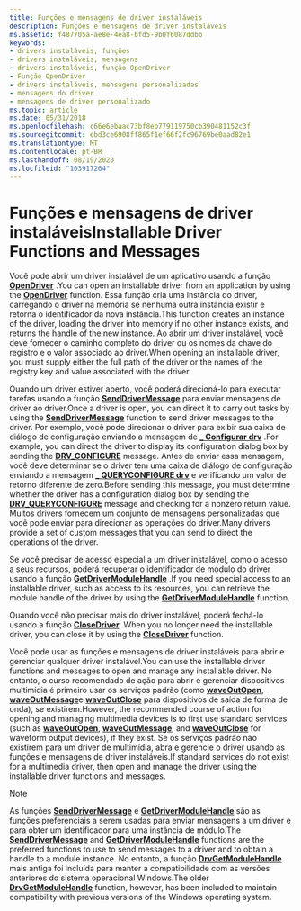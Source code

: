 ```yaml
---
title: Funções e mensagens de driver instaláveis
description: Funções e mensagens de driver instaláveis
ms.assetid: f487705a-ae8e-4ea8-bfd5-9b0f6087ddbb
keywords:
- drivers instaláveis, funções
- drivers instaláveis, mensagens
- drivers instaláveis, função OpenDriver
- Função OpenDriver
- drivers instaláveis, mensagens personalizadas
- mensagens do driver
- mensagens de driver personalizado
ms.topic: article
ms.date: 05/31/2018
ms.openlocfilehash: c66e6ebaac73bf8eb779119750cb390481152c3f
ms.sourcegitcommit: ebd3ce6908ff865f1ef66f2fc96769be0aad82e1
ms.translationtype: MT
ms.contentlocale: pt-BR
ms.lasthandoff: 08/19/2020
ms.locfileid: "103917264"
---
```

# <a name="installable-driver-functions-and-messages"></a><span data-ttu-id="49d04-110">Funções e mensagens de driver instaláveis</span><span class="sxs-lookup"><span data-stu-id="49d04-110">Installable Driver Functions and Messages</span></span>

<span data-ttu-id="49d04-111">Você pode abrir um driver instalável de um aplicativo usando a função [**OpenDriver**](/windows/win32/api/mmiscapi/nf-mmiscapi-opendriver) .</span><span class="sxs-lookup"><span data-stu-id="49d04-111">You can open an installable driver from an application by using the [**OpenDriver**](/windows/win32/api/mmiscapi/nf-mmiscapi-opendriver) function.</span></span> <span data-ttu-id="49d04-112">Essa função cria uma instância do driver, carregando o driver na memória se nenhuma outra instância existir e retorna o identificador da nova instância.</span><span class="sxs-lookup"><span data-stu-id="49d04-112">This function creates an instance of the driver, loading the driver into memory if no other instance exists, and returns the handle of the new instance.</span></span> <span data-ttu-id="49d04-113">Ao abrir um driver instalável, você deve fornecer o caminho completo do driver ou os nomes da chave do registro e o valor associado ao driver.</span><span class="sxs-lookup"><span data-stu-id="49d04-113">When opening an installable driver, you must supply either the full path of the driver or the names of the registry key and value associated with the driver.</span></span>

<span data-ttu-id="49d04-114">Quando um driver estiver aberto, você poderá direcioná-lo para executar tarefas usando a função [**SendDriverMessage**](/windows/win32/api/mmiscapi/nf-mmiscapi-senddrivermessage) para enviar mensagens de driver ao driver.</span><span class="sxs-lookup"><span data-stu-id="49d04-114">Once a driver is open, you can direct it to carry out tasks by using the [**SendDriverMessage**](/windows/win32/api/mmiscapi/nf-mmiscapi-senddrivermessage) function to send driver messages to the driver.</span></span> <span data-ttu-id="49d04-115">Por exemplo, você pode direcionar o driver para exibir sua caixa de diálogo de configuração enviando a mensagem de [**\_ Configurar drv**](drv-configure.md) .</span><span class="sxs-lookup"><span data-stu-id="49d04-115">For example, you can direct the driver to display its configuration dialog box by sending the [**DRV\_CONFIGURE**](drv-configure.md) message.</span></span> <span data-ttu-id="49d04-116">Antes de enviar essa mensagem, você deve determinar se o driver tem uma caixa de diálogo de configuração enviando a mensagem [**\_ QUERYCONFIGURE drv**](drv-queryconfigure.md) e verificando um valor de retorno diferente de zero.</span><span class="sxs-lookup"><span data-stu-id="49d04-116">Before sending this message, you must determine whether the driver has a configuration dialog box by sending the [**DRV\_QUERYCONFIGURE**](drv-queryconfigure.md) message and checking for a nonzero return value.</span></span> <span data-ttu-id="49d04-117">Muitos drivers fornecem um conjunto de mensagens personalizadas que você pode enviar para direcionar as operações do driver.</span><span class="sxs-lookup"><span data-stu-id="49d04-117">Many drivers provide a set of custom messages that you can send to direct the operations of the driver.</span></span>

<span data-ttu-id="49d04-118">Se você precisar de acesso especial a um driver instalável, como o acesso a seus recursos, poderá recuperar o identificador de módulo do driver usando a função [**GetDriverModuleHandle**](/windows/win32/api/mmiscapi/nf-mmiscapi-getdrivermodulehandle) .</span><span class="sxs-lookup"><span data-stu-id="49d04-118">If you need special access to an installable driver, such as access to its resources, you can retrieve the module handle of the driver by using the [**GetDriverModuleHandle**](/windows/win32/api/mmiscapi/nf-mmiscapi-getdrivermodulehandle) function.</span></span>

<span data-ttu-id="49d04-119">Quando você não precisar mais do driver instalável, poderá fechá-lo usando a função [**CloseDriver**](/windows/win32/api/mmiscapi/nf-mmiscapi-closedriver) .</span><span class="sxs-lookup"><span data-stu-id="49d04-119">When you no longer need the installable driver, you can close it by using the [**CloseDriver**](/windows/win32/api/mmiscapi/nf-mmiscapi-closedriver) function.</span></span>

<span data-ttu-id="49d04-120">Você pode usar as funções e mensagens de driver instaláveis para abrir e gerenciar qualquer driver instalável.</span><span class="sxs-lookup"><span data-stu-id="49d04-120">You can use the installable driver functions and messages to open and manage any installable driver.</span></span> <span data-ttu-id="49d04-121">No entanto, o curso recomendado de ação para abrir e gerenciar dispositivos multimídia é primeiro usar os serviços padrão (como [**waveOutOpen**](/windows/win32/api/mmeapi/nf-mmeapi-waveoutopen), [**waveOutMessage**](/windows/win32/api/mmeapi/nf-mmeapi-waveoutmessage)e [**waveOutClose**](/windows/win32/api/mmeapi/nf-mmeapi-waveoutclose) para dispositivos de saída de forma de onda), se existirem.</span><span class="sxs-lookup"><span data-stu-id="49d04-121">However, the recommended course of action for opening and managing multimedia devices is to first use standard services (such as [**waveOutOpen**](/windows/win32/api/mmeapi/nf-mmeapi-waveoutopen), [**waveOutMessage**](/windows/win32/api/mmeapi/nf-mmeapi-waveoutmessage), and [**waveOutClose**](/windows/win32/api/mmeapi/nf-mmeapi-waveoutclose) for waveform output devices), if they exist.</span></span> <span data-ttu-id="49d04-122">Se os serviços padrão não existirem para um driver de multimídia, abra e gerencie o driver usando as funções e mensagens de driver instaláveis.</span><span class="sxs-lookup"><span data-stu-id="49d04-122">If standard services do not exist for a multimedia driver, then open and manage the driver using the installable driver functions and messages.</span></span>

> [!Note]  
> <span data-ttu-id="49d04-123">As funções [**SendDriverMessage**](/windows/win32/api/mmiscapi/nf-mmiscapi-senddrivermessage) e [**GetDriverModuleHandle**](/windows/win32/api/mmiscapi/nf-mmiscapi-getdrivermodulehandle) são as funções preferenciais a serem usadas para enviar mensagens a um driver e para obter um identificador para uma instância de módulo.</span><span class="sxs-lookup"><span data-stu-id="49d04-123">The [**SendDriverMessage**](/windows/win32/api/mmiscapi/nf-mmiscapi-senddrivermessage) and [**GetDriverModuleHandle**](/windows/win32/api/mmiscapi/nf-mmiscapi-getdrivermodulehandle) functions are the preferred functions to use to send messages to a driver and to obtain a handle to a module instance.</span></span> <span data-ttu-id="49d04-124">No entanto, a função [**DrvGetModuleHandle**](/windows/win32/api/mmiscapi/nf-mmiscapi-drvgetmodulehandle) mais antiga foi incluída para manter a compatibilidade com as versões anteriores do sistema operacional Windows.</span><span class="sxs-lookup"><span data-stu-id="49d04-124">The older [**DrvGetModuleHandle**](/windows/win32/api/mmiscapi/nf-mmiscapi-drvgetmodulehandle) function, however, has been included to maintain compatibility with previous versions of the Windows operating system.</span></span>

 

 

 